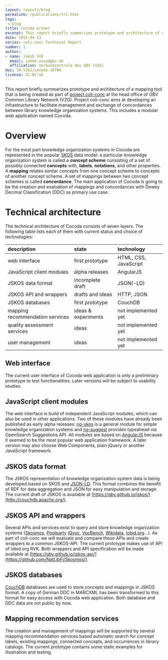 ```yaml
---
layout: layouts/blog
permalink: /publications/tr1.html
tags:
 - blog
title: Cocoda primer
excerpt: This report briefly summarizes prototype and architecture of a mapping tool that is being created as part of project coli-conc.
date: 2015-04-13
series: coli-conc Technical Report
number: 1
author:
- name: Jakob Voß
  email: jakob.voss@gbv.de
  affiliation: Verbundzentrale des GBV (VZG)
doi: 10.5281/zenodo.16786
license: CC-BY-SA
---
```


This report briefly summarizes prototype and architecture of a mapping tool
that is being created as part of [project coli-conc](https://coli-conc.gbv.de/)
at the head office of GBV Common Library Network (VZG). Project coli-conc aims
at developing an infrastructure to facilitate management and exchange of
concordances between library knowledge organization systems. This includes a
modular web application named Cocoda.

# Overview

For the most part knowledge organization systems in Cocoda are represented in
the popular [SKOS](http://www.w3.org/TR/skos-reference/) data model: a
particular knowledge organization system is called a **concept scheme**
consisting of a set of possibly connected **concepts** with, **labels**,
**notations**, and other properties. A **mapping** relates similar concepts
from one concept scheme to concepts of another concept scheme. A set of
mappings between two concept schemes is called **concordance**. The main
application of Cocoda is going to be the creation and evaluation of mappings
and concordances with Dewey Decimal Classification (DDC) as primary use case.

# Technical architecture

The technical architecture of Cocoda consists of seven layers. The
following table lists each of them with current status and choice of
technologies:

| **description**                 | **state**           | **technology**        |
|:--------------------------------|:--------------------|:----------------------|
| web interface                   | first prototype     | HTML, CSS, JavaScript |
| JavaScript client modules       | alpha releases      | AngularJS             |
| JSKOS data format               | incomplete draft    | JSON(-LD)             |
| JSKOS API and wrappers          | drafts and ideas    | HTTP, JSON            |
| JSKOS databases                 | first prototype     | CouchDB               |
| mapping recommendation services | ideas & experiments | not implemented yet   |
| quality assessment services     | ideas               | not implemented yet   |
| user management                 | ideas               | not implemented yet   |

## Web interface

The current user interface of Cocoda web application is only a
preliminary prototype to test functionalities. Later versions will be
subject to usability studies.

## JavaScript client modules

The web interface is build of independent JavaScript modules, which can also be
used in other applications. Two of these modules have already been published as
early alpha releases: [ng-skos](https://gbv.github.io/ng-skos/) is a general
module for simple knowledge organization systems and
[ng-suggest](https://gbv.github.io/ng-suggest) provides typeahead via
OpenSearch Suggestions API. All modules are based on
[AngularJS](https://angularjs.org/) because it seemed to be the most popular
web application framework. A later version may also choose Web Components,
plain jQuery or another JavaScript framework.

## JSKOS data format

The JSKOS representation of knowledge organization system data is being
developed based on SKOS and [JSON-LD](http://json-ld.org/). This format combines the
benefit of RDF for data aggregation and JSON for easy manipulation and
storage. The current draft of JSKOS is available at
[https://gbv.github.io/jskos/](http://couchdb.apache.org/).

## JSKOS API and wrappers

Several APIs and services exist to query and store knowledge organization
systems ([Skosmos](https://github.com/NatLibFi/Skosmos/),
[Poolparty](http://www.poolparty.biz/)
[iQvoc](http://iqvoc.net/), [VocBench](http://vocbench.uniroma2.it/),
[Wikidata](https://www.wikidata.org/), [lobid.org](http://lobid.org/api)...).
As part of coli-conc we will evaluate and compare these APIs and create
wrappers to a common JSKOS-API. The current prototype makes use of API of
lobid.org RVK. Both wrappers and API specification will be made available at
[https://gbv.github.io/jskos-api/](https://github.com/NatLibFi/Skosmos/).

## JSKOS databases

[CouchDB](http://couchdb.apache.org/) databases are used to store concepts and
mappings in JSKOS format. A copy of German DDC in MARCXML has been transformed
to this format for easy access with Cocoda web application. Both database and
DDC data are not public by now.

## Mapping recommendation services

The creation and management of mappings will be supported by several
mapping recommendation services based automatic search for concept
labels, existing mappings, connected concepts, and occurrences in
library catalogs. The current prototype contains some static examples
for illustration and testing.


